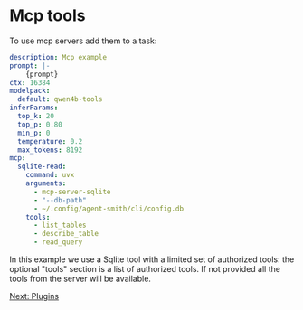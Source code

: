 # Mcp tools

To use mcp servers add them to a task:

```yaml
description: Mcp example
prompt: |-
    {prompt}
ctx: 16384
modelpack:  
  default: qwen4b-tools
inferParams:
  top_k: 20
  top_p: 0.80
  min_p: 0
  temperature: 0.2
  max_tokens: 8192
mcp:
  sqlite-read:
    command: uvx
    arguments:
      - mcp-server-sqlite
      - "--db-path"
      - ~/.config/agent-smith/cli/config.db
    tools:
      - list_tables
      - describe_table
      - read_query
```

In this example we use a Sqlite tool with a limited set of authorized tools: the
optional "tools" section is a list of authorized tools. If not provided all the tools
from the server will be available.

<a href="javascript:openLink('/plugins')">Next: Plugins</a>